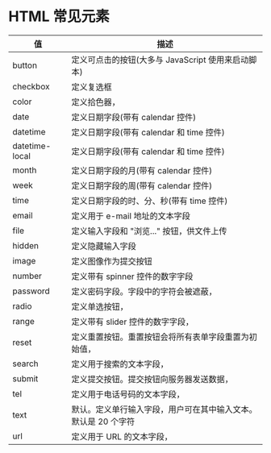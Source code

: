 # HTML 常见元素

| 值             | 描述                                                           |
| -------------- | -------------------------------------------------------------- |
| button         | 定义可点击的按钮(大多与 JavaScript 使用来启动脚本)             |
| checkbox       | 定义复选框                                                     |
| color          | 定义拾色器，                                                   |
| date           | 定义日期字段(带有 calendar 控件)                               |
| datetime       | 定义日期字段(带有 calendar 和 time 控件)                       |
| datetime-local | 定义日期字段(带有 calendar 和 time 控件)                       |
| month          | 定义日期字段的月(带有 calendar 控件)                           |
| week           | 定义日期字段的周(带有 calendar 控件)                           |
| time           | 定义日期字段的时、分、秒(带有 time 控件)                       |
| email          | 定义用于 e-mail 地址的文本字段                                 |
| file           | 定义输入字段和 "浏览..." 按钮，供文件上传                      |
| hidden         | 定义隐藏输入字段                                               |
| image          | 定义图像作为提交按钮                                           |
| number         | 定义带有 spinner 控件的数字字段                                |
| password       | 定义密码字段。字段中的字符会被遮蔽，                           |
| radio          | 定义单选按钮，                                                 |
| range          | 定义带有 slider 控件的数字字段，                               |
| reset          | 定义重置按钮。重置按钮会将所有表单字段重置为初始值，           |
| search         | 定义用于搜索的文本字段，                                       |
| submit         | 定义提交按钮。提交按钮向服务器发送数据，                       |
| tel            | 定义用于电话号码的文本字段，                                   |
| text           | 默认。定义单行输入字段，用户可在其中输入文本。默认是 20 个字符 |
| url            | 定义用于 URL 的文本字段，                                      |
